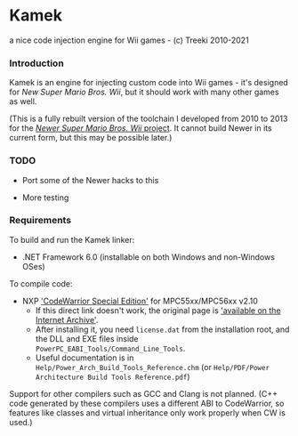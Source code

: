 # Kamek
a nice code injection engine for Wii games - (c) Treeki 2010-2021

### Introduction

Kamek is an engine for injecting custom code into Wii games - it's designed for
*New Super Mario Bros. Wii*, but it should work with many other games as well.

(This is a fully rebuilt version of the toolchain I developed from 2010 to 2013
 for the [*Newer Super Mario Bros. Wii* project][newer]. It cannot build Newer
 in its current form, but this may be possible later.)

### TODO

- Port some of the Newer hacks to this

- More testing

### Requirements

To build and run the Kamek linker:

- .NET Framework 6.0 (installable on both Windows and non-Windows OSes)

To compile code:

- NXP ['CodeWarrior Special Edition'][cw] for MPC55xx/MPC56xx v2.10
  - If this direct link doesn't work, the original page is
    ['available on the Internet Archive'][cwIA].
  - After installing it, you need `license.dat` from the installation root,
    and the DLL and EXE files inside `PowerPC_EABI_Tools/Command_Line_Tools`.
  - Useful documentation is in `Help/Power_Arch_Build_Tools_Reference.chm`
    (or `Help/PDF/Power Architecture Build Tools Reference.pdf`)

Support for other compilers such as GCC and Clang is not planned.
(C++ code generated by these compilers uses a different ABI to
 CodeWarrior, so features like classes and virtual inheritance only work
 properly when CW is used.)



[cw]: http://cache.nxp.com/lgfiles/devsuites/PowerPC/CW55xx_v2_10_SE.exe?WT_TYPE=IDE%20-%20Debug,%20Compile%20and%20Build%20Tools&WT_VENDOR=FREESCALE&WT_FILE_FORMAT=exe&WT_ASSET=Downloads&fileExt=.exe
[cwIA]: http://web.archive.org/web/20160602205749/http://www.nxp.com/products/software-and-tools/software-development-tools/codewarrior-development-tools/downloads/special-edition-software:CW_SPECIALEDITIONS
[newer]: https://github.com/Treeki/NewerSMBW

